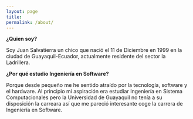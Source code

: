 ```yaml
---
layout: page
title: 
permalink: /about/
---
```


**¿Quien soy?**

Soy Juan Salvatierra un chico que nació el 11 de Diciembre en 1999 en la ciudad de Guayaquil-Ecuador, actualmente residente del sector la Ladrillera.



**¿Por qué estudio Ingeniería en Software?**

Porque desde pequeño me he sentido atraído por la tecnología, software y el hardware.
Al principio mi aspiración era estudiar Ingeniería en Sistema Computacionales pero la Universidad de Guayaquil no tenía a su disposición la carreara así que me pareció interesante coge la carrera de Ingeniería en Software.

